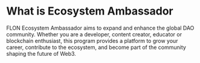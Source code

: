 # What is Ecosystem Ambassador

FLON Ecosystem Ambassador aims to expand and enhance the global DAO community. Whether you are a developer, content creator, educator or blockchain enthusiast, this program provides a platform to grow your career, contribute to the ecosystem, and become part of the community shaping the future of Web3.